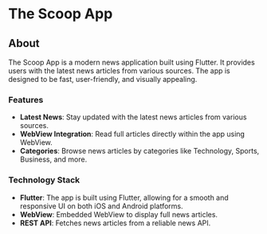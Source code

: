 # The Scoop App

## About

The Scoop App is a modern news application built using Flutter. It provides users with the latest news articles from various sources. The app is designed to be fast, user-friendly, and visually appealing.

### Features

- **Latest News**: Stay updated with the latest news articles from various sources.
- **WebView Integration**: Read full articles directly within the app using WebView.
- **Categories**: Browse news articles by categories like Technology, Sports, Business, and more.

### Technology Stack

- **Flutter**: The app is built using Flutter, allowing for a smooth and responsive UI on both iOS and Android platforms.
- **WebView**: Embedded WebView to display full news articles.
- **REST API**: Fetches news articles from a reliable news API.
